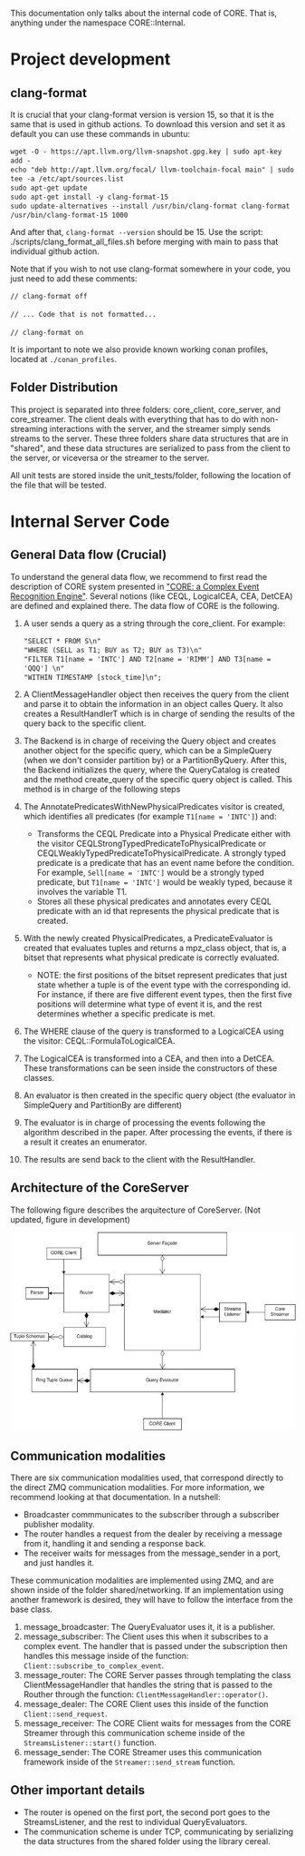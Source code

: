 This documentation only talks about the internal code of CORE. That is, anything under the namespace CORE::Internal.

# Project development

## clang-format

It is crucial that your clang-format version is version 15, so that it is the same that is used in github actions. To download this version and set it as default you can use these commands in ubuntu:

```
wget -O - https://apt.llvm.org/llvm-snapshot.gpg.key | sudo apt-key add -
echo "deb http://apt.llvm.org/focal/ llvm-toolchain-focal main" | sudo tee -a /etc/apt/sources.list
sudo apt-get update
sudo apt-get install -y clang-format-15
sudo update-alternatives --install /usr/bin/clang-format clang-format /usr/bin/clang-format-15 1000
```

And after that, `clang-format --version` should be 15. Use the script: ./scripts/clang_format_all_files.sh before merging with main to pass that individual github action.

Note that if you wish to not use clang-format somewhere in your code, you just need to add these comments:

```
// clang-format off

// ... Code that is not formatted...

// clang-format on
```

It is important to note we also provide known working conan profiles, located at `./conan_profiles`.


## Folder Distribution

This project is separated into three folders: core_client, core_server, and core_streamer. The client deals with everything that has to do with non-streaming interactions with the server, and the streamer simply sends streams to the server. These three folders share data structures that are in "shared", and these data structures are serialized to pass from the client to the server, or viceversa or the streamer to the server.

All unit tests are stored inside the unit_tests/folder, following the location of the file that will be tested.

# Internal Server Code

## General Data flow (Crucial)

To understand the general data flow, we recommend to first read the description of CORE system presented in ["CORE: a Complex Event Recognition Engine"](https://www.vldb.org/pvldb/vol15/p1951-riveros.pdf). Several notions (like CEQL, LogicalCEA, CEA, DetCEA) are defined and explained there. The data flow of CORE is the following.

1. A user sends a query as a string through the core_client. For example:

    ```
    "SELECT * FROM S\n"
    "WHERE (SELL as T1; BUY as T2; BUY as T3)\n"
    "FILTER T1[name = 'INTC'] AND T2[name = 'RIMM'] AND T3[name = 'QQQ'] \n"
    "WITHIN TIMESTAMP [stock_time]\n";
    ```

2. A ClientMessageHandler object then receives the query from the client and parse it to obtain the information in an object calles Query. It also creates a ResultHandlerT which is in charge of sending the results of the query back to the specific client.

3. The Backend is in charge of receiving the Query object and creates another object for the specific query, which can be a SimpleQuery (when we don't consider partition by) or a PartitionByQuery. After this, the Backend initializes the query, where the QueryCatalog is created and the method create_query of the specific query object is called. This method is in charge of the following steps

4. The AnnotatePredicatesWithNewPhysicalPredicates visitor is created, which identifies all predicates (for example `T1[name = 'INTC']`) and:
    - Transforms the CEQL Predicate into a Physical Predicate either
      with the visitor CEQLStrongTypedPredicateToPhysicalPredicate or
      CEQLWeaklyTypedPredicateToPhysicalPredicate. A strongly typed
      predicate is a predicate that has an event name before the condition.
      For example, `Sell[name = 'INTC']` would be a strongly typed predicate,
      but `T1[name = 'INTC']` would be weakly typed, because it involves
      the variable T1.
    - Stores all these physical predicates and annotates every CEQL predicate
      with an id that represents the physical predicate that is created.

5. With the newly created PhysicalPredicates, a PredicateEvaluator
   is created
   that evaluates tuples and returns a mpz_class object, that is, a bitset that
   represents what physical predicate is correctly evaluated.
    - NOTE: the first positions of the bitset represent predicates that
      just state whether a tuple is of the event type with the corresponding
      id. For instance, if there are five different event types, then the first
      five positions will determine what type of event it is, and the rest determines
      whether a specific predicate is met.

6. The WHERE clause of the query is transformed to a LogicalCEA
   using the visitor: CEQL::FormulaToLogicalCEA.

7. The LogicalCEA is transformed into a CEA, and then into a DetCEA. These
   transformations can be seen inside the constructors of these classes.

8. An evaluator is then created in the specific query object (the evaluator in SimpleQuery and PartitionBy are different)

9. The evaluator is in charge of processing the events following the algorithm described in the paper. After processing the events, if there is a result it creates an enumerator. 

10. The results are send back to the client with the ResultHandler.

## Architecture of the CoreServer

The following figure describes the arquitecture of CoreServer. (Not updated, figure in development)

![UML Diagram](imgs/architecture.png)

## Communication modalities

There are six communication modalities used, that correspond directly to
the direct ZMQ communication modalities. For more information, we
recommend looking at that documentation. In a nutshell:

- Broadcaster commmunicates to the subscriber through a subscriber
publisher modality.
- The router handles a request from the dealer by receiving a message
  from it, handling it and sending a response back.
- The receiver waits for messages from the message_sender in a port,
  and just handles it.

These communication modalities are implemented using ZMQ, and are
shown inside of the folder shared/networking. If an implementation
using another framework is desired, they will have to follow the
interface from the base class.

1. message_broadcaster: The QueryEvaluator uses it, it is a publisher.
2. message_subscriber: The Client uses this when it subscribes to
    a complex event. The handler that is passed under the subscription
    then handles this message inside of the function:
    `Client::subscribe_to_complex_event`.
3. message_router: The CORE Server passes through templating the
    class ClientMessageHandler that handles the string that is passed
    to the Routher through the function: `ClientMessageHandler::operator()`.
4. message_dealer: The CORE Client uses this inside of the function
    `Client::send_request`.
5. message_receiver: The CORE Client waits for messages from the
    CORE Streamer through this communication scheme inside of the
    `StreamsListener::start()` function.
6. message_sender: The CORE Streamer uses this communication framework
    inside of the `Streamer::send_stream` function.

## Other important details

- The router is opened on the first port, the second port goes to the
  StreamsListener, and the rest to individual QueryEvaluators.
- The communication scheme is under TCP, communicating by serializing
  the data structures from the shared folder using the library cereal.
